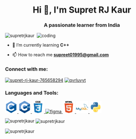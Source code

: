<h1 align="center">Hi 👋, I'm Supret RJ Kaur</h1>
<h3 align="center">A passionate learner from India</h3>

<img align="right" alt="coding" width="400" src= "![image](https://github.com/SupretRJKaur/SupretRJKaur/assets/148531788/85bd0d9f-e168-4ade-b5bc-0613fd76f15d)
">

<p align="left"> <img src="https://komarev.com/ghpvc/?username=supretrjkaur&label=Profile%20views&color=0e75b6&style=flat" alt="supretrjkaur" /> </p>

- 🌱 I’m currently learning **C++**

- 📫 How to reach me **supreet01995@gmail.com**

<h3 align="left">Connect with me:</h3>
<p align="left">
<a href="https://linkedin.com/in/supret-rj-kaur-765658294" target="blank"><img align="center" src="https://raw.githubusercontent.com/rahuldkjain/github-profile-readme-generator/master/src/images/icons/Social/linked-in-alt.svg" alt="supret-rj-kaur-765658294" height="30" width="40" /></a>
<a href="https://instagram.com/qvrluvyt" target="blank"><img align="center" src="https://raw.githubusercontent.com/rahuldkjain/github-profile-readme-generator/master/src/images/icons/Social/instagram.svg" alt="qvrluvyt" height="30" width="40" /></a>
</p>

<h3 align="left">Languages and Tools:</h3>
<p align="left"> <a href="https://www.cprogramming.com/" target="_blank" rel="noreferrer"> <img src="https://raw.githubusercontent.com/devicons/devicon/master/icons/c/c-original.svg" alt="c" width="40" height="40"/> </a> <a href="https://www.w3schools.com/cpp/" target="_blank" rel="noreferrer"> <img src="https://raw.githubusercontent.com/devicons/devicon/master/icons/cplusplus/cplusplus-original.svg" alt="cplusplus" width="40" height="40"/> </a> <a href="https://www.w3schools.com/css/" target="_blank" rel="noreferrer"> <img src="https://raw.githubusercontent.com/devicons/devicon/master/icons/css3/css3-original-wordmark.svg" alt="css3" width="40" height="40"/> </a> <a href="https://www.figma.com/" target="_blank" rel="noreferrer"> <img src="https://www.vectorlogo.zone/logos/figma/figma-icon.svg" alt="figma" width="40" height="40"/> </a> <a href="https://www.w3.org/html/" target="_blank" rel="noreferrer"> <img src="https://raw.githubusercontent.com/devicons/devicon/master/icons/html5/html5-original-wordmark.svg" alt="html5" width="40" height="40"/> </a> <a href="https://www.mysql.com/" target="_blank" rel="noreferrer"> <img src="https://raw.githubusercontent.com/devicons/devicon/master/icons/mysql/mysql-original-wordmark.svg" alt="mysql" width="40" height="40"/> </a> <a href="https://www.python.org" target="_blank" rel="noreferrer"> <img src="https://raw.githubusercontent.com/devicons/devicon/master/icons/python/python-original.svg" alt="python" width="40" height="40"/> </a> </p>

<p><img align="left" src="https://github-readme-stats.vercel.app/api/top-langs?username=supretrjkaur&show_icons=true&locale=en&layout=compact" alt="supretrjkaur" /></p>

<p>&nbsp;<img align="center" src="https://github-readme-stats.vercel.app/api?username=supretrjkaur&show_icons=true&locale=en" alt="supretrjkaur" /></p>

<p><img align="center" src="https://github-readme-streak-stats.herokuapp.com/?user=supretrjkaur&" alt="supretrjkaur" /></p>

